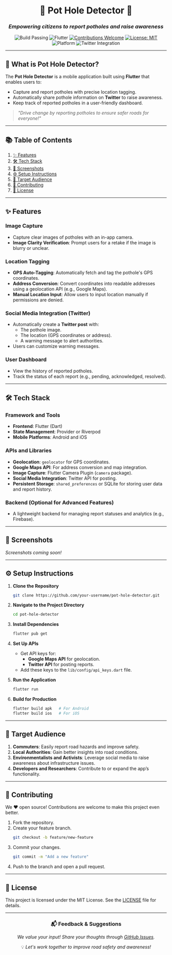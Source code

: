 
<div align="center">

# 🌟 **Pot Hole Detector** 🌟  
### *Empowering citizens to report potholes and raise awareness*

![Build Passing](https://img.shields.io/badge/build-passing-success?style=flat-square)
![Flutter](https://img.shields.io/badge/Flutter-v3.10-blue?style=flat-square)
[![Contributions Welcome](https://img.shields.io/badge/contributions-welcome-brightgreen.svg?style=flat-square)](#contributing)
[![License: MIT](https://custom-icon-badges.herokuapp.com/github/license/your-repo/pot-hole-detector?logo=law&logoColor=white)](#license)
![Platform](https://img.shields.io/badge/platform-iOS%20%7C%20Android-brightgreen?style=flat-square)
![Twitter Integration](https://img.shields.io/badge/social%20media-Twitter-blue?style=flat-square)

</div>

---

## **📱 What is Pot Hole Detector?**

The **Pot Hole Detector** is a mobile application built using **Flutter** that enables users to:
- Capture and report potholes with precise location tagging.
- Automatically share pothole information on **Twitter** to raise awareness.
- Keep track of reported potholes in a user-friendly dashboard.

> *"Drive change by reporting potholes to ensure safer roads for everyone!"*

---

## **📚 Table of Contents**
1. [✨ Features](#-features)
2. [🛠️ Tech Stack](#️-tech-stack)
3. [📸 Screenshots](#-screenshots)
4. [⚙️ Setup Instructions](#️-setup-instructions)
5. [🎯 Target Audience](#-target-audience)
6. [🤝 Contributing](#-contributing)
7. [📜 License](#-license)

---

## **✨ Features**  

### **Image Capture**
- Capture clear images of potholes with an in-app camera.
- **Image Clarity Verification**: Prompt users for a retake if the image is blurry or unclear.

### **Location Tagging**
- **GPS Auto-Tagging**: Automatically fetch and tag the pothole's GPS coordinates.
- **Address Conversion**: Convert coordinates into readable addresses using a geolocation API (e.g., Google Maps).
- **Manual Location Input**: Allow users to input location manually if permissions are denied.

### **Social Media Integration (Twitter)**
- Automatically create a **Twitter post** with:
  - The pothole image.
  - The location (GPS coordinates or address).
  - A warning message to alert authorities.
- Users can customize warning messages.

### **User Dashboard**
- View the history of reported potholes.
- Track the status of each report (e.g., pending, acknowledged, resolved).

---

## **🛠️ Tech Stack**

### **Framework and Tools**
- **Frontend**: Flutter (Dart)
- **State Management**: Provider or Riverpod
- **Mobile Platforms**: Android and iOS

### **APIs and Libraries**
- **Geolocation**: `geolocator` for GPS coordinates.
- **Google Maps API**: For address conversion and map integration.
- **Image Capture**: Flutter Camera Plugin (`camera` package).
- **Social Media Integration**: Twitter API for posting.
- **Persistent Storage**: `shared_preferences` or SQLite for storing user data and report history.

### **Backend (Optional for Advanced Features)**
- A lightweight backend for managing report statuses and analytics (e.g., Firebase).

---

## **📸 Screenshots**
*Screenshots coming soon!*

---

## **⚙️ Setup Instructions**

1. **Clone the Repository**
   ```bash
   git clone https://github.com/your-username/pot-hole-detector.git
   ```

2. **Navigate to the Project Directory**
   ```bash
   cd pot-hole-detector
   ```

3. **Install Dependencies**
   ```bash
   flutter pub get
   ```

4. **Set Up APIs**
   - Get API keys for:
     - **Google Maps API** for geolocation.
     - **Twitter API** for posting reports.
   - Add these keys to the `lib/config/api_keys.dart` file.

5. **Run the Application**
   ```bash
   flutter run
   ```

6. **Build for Production**
   ```bash
   flutter build apk   # For Android
   flutter build ios   # For iOS
   ```

---

## **🎯 Target Audience**

1. **Commuters**: Easily report road hazards and improve safety.
2. **Local Authorities**: Gain better insights into road conditions.
3. **Environmentalists and Activists**: Leverage social media to raise awareness about infrastructure issues.
4. **Developers and Researchers**: Contribute to or expand the app’s functionality.

---

## **🤝 Contributing**

We ❤️ open source! Contributions are welcome to make this project even better.  
1. Fork the repository.  
2. Create your feature branch.  
   ```bash
   git checkout -b feature/new-feature
   ```
3. Commit your changes.  
   ```bash
   git commit -m "Add a new feature"
   ```
4. Push to the branch and open a pull request.

---

## **📜 License**

This project is licensed under the MIT License. See the [LICENSE](LICENSE) file for details.

---

<div align="center">

### 📬 **Feedback & Suggestions**
*We value your input! Share your thoughts through [GitHub Issues](https://github.com/your-username/pot-hole-detector/issues).*


💡 *Let's work together to improve road safety and awareness!*

</div>

